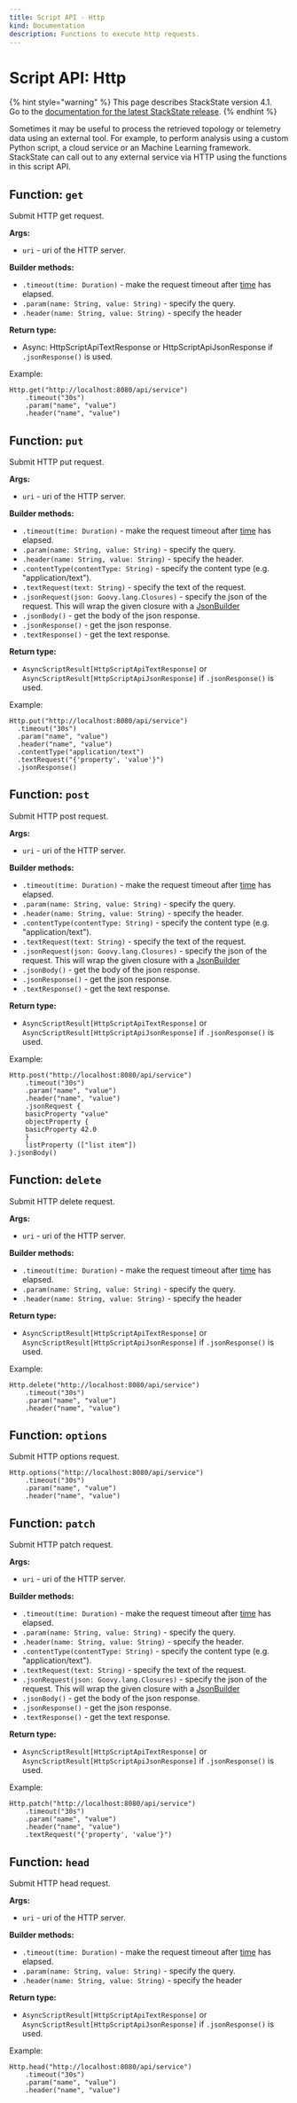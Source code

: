```yaml
---
title: Script API - Http
kind: Documentation
description: Functions to execute http requests.
---
```


# Script API: Http

{% hint style="warning" %}
This page describes StackState version 4.1.  
Go to the [documentation for the latest StackState release](https://docs.stackstate.com/).
{% endhint %}

Sometimes it may be useful to process the retrieved topology or telemetry data using an external tool. For example, to perform analysis using a custom Python script, a cloud service or an Machine Learning framework. StackState can call out to any external service via HTTP using the functions in this script API.

## Function: `get`

Submit HTTP get request.

**Args:**

* `uri` - uri of the HTTP server.

**Builder methods:**

* `.timeout(time: Duration)` - make the request timeout after [time](time.md) has elapsed.
* `.param(name: String, value: String)` - specify the query.
* `.header(name: String, value: String)` - specify the header

**Return type:**

* Async: HttpScriptApiTextResponse or HttpScriptApiJsonResponse if `.jsonResponse()` is used.

Example:

```text
Http.get("http://localhost:8080/api/service")
    .timeout("30s")
    .param("name", "value")
    .header("name", "value")
```

## Function: `put`

Submit HTTP put request.

**Args:**

* `uri` - uri of the HTTP server.

**Builder methods:**

* `.timeout(time: Duration)` - make the request timeout after [time](time.md) has elapsed.
* `.param(name: String, value: String)` - specify the query.
* `.header(name: String, value: String)` - specify the header.
* `.contentType(contentType: String)` -  specify the content type \(e.g. "application/text"\).
* `.textRequest(text: String)` - specify the text of the request.
* `.jsonRequest(json: Goovy.lang.Closures)` - specify the json of the request. This will wrap the given closure with a [JsonBuilder](http://docs.groovy-lang.org/latest/html/documentation/core-domain-specific-languages.html#_jsonbuilder)
* `.jsonBody()` - get the body of the json response.
* `.jsonResponse()`  - get the json response.
* `.textResponse()`  - get the text response.

**Return type:**

* `AsyncScriptResult[HttpScriptApiTextResponse]` or `AsyncScriptResult[HttpScriptApiJsonResponse]` if `.jsonResponse()` is used.

Example:

```text
Http.put("http://localhost:8080/api/service")
  .timeout("30s")
  .param("name", "value")
  .header("name", "value")
  .contentType("application/text")
  .textRequest("{'property', 'value'}")
  .jsonResponse()
```

## Function: `post`

Submit HTTP post request.

**Args:**

* `uri` - uri of the HTTP server.

**Builder methods:**

* `.timeout(time: Duration)` - make the request timeout after [time](time.md) has elapsed.
* `.param(name: String, value: String)` - specify the query.
* `.header(name: String, value: String)` - specify the header.
* `.contentType(contentType: String)` -  specify the content type \(e.g. "application/text"\).
* `.textRequest(text: String)` - specify the text of the request.
* `.jsonRequest(json: Goovy.lang.Closures)` - specify the json of the request. This will wrap the given closure with a [JsonBuilder](http://docs.groovy-lang.org/latest/html/documentation/core-domain-specific-languages.html#_jsonbuilder)
* `.jsonBody()` - get the body of the json response.
* `.jsonResponse()`  - get the json response.
* `.textResponse()`  - get the text response.

**Return type:**

* `AsyncScriptResult[HttpScriptApiTextResponse]` or `AsyncScriptResult[HttpScriptApiJsonResponse]` if `.jsonResponse()` is used.

Example:

```text
Http.post("http://localhost:8080/api/service")
    .timeout("30s")
    .param("name", "value")
    .header("name", "value")
    .jsonRequest {
    basicProperty "value"
    objectProperty {
    basicProperty 42.0
    }
    listProperty (["list item"])
}.jsonBody()
```

## Function: `delete`

Submit HTTP delete request.

**Args:**

* `uri` - uri of the HTTP server.

**Builder methods:**

* `.timeout(time: Duration)` - make the request timeout after [time](time.md) has elapsed.
* `.param(name: String, value: String)` - specify the query.
* `.header(name: String, value: String)` - specify the header

**Return type:**

* `AsyncScriptResult[HttpScriptApiTextResponse]` or `AsyncScriptResult[HttpScriptApiJsonResponse]` if `.jsonResponse()` is used.

Example:

```text
Http.delete("http://localhost:8080/api/service")
    .timeout("30s")
    .param("name", "value")
    .header("name", "value")
```

## Function: `options`

Submit HTTP options request.

```text
Http.options("http://localhost:8080/api/service")
    .timeout("30s")
    .param("name", "value")
    .header("name", "value")
```

## Function: `patch`

Submit HTTP patch request.

**Args:**

* `uri` - uri of the HTTP server.

**Builder methods:**

* `.timeout(time: Duration)` - make the request timeout after [time](time.md) has elapsed.
* `.param(name: String, value: String)` - specify the query.
* `.header(name: String, value: String)` - specify the header.
* `.contentType(contentType: String)` -  specify the content type \(e.g. "application/text"\).
* `.textRequest(text: String)` - specify the text of the request.
* `.jsonRequest(json: Goovy.lang.Closures)` - specify the json of the request. This will wrap the given closure with a [JsonBuilder](http://docs.groovy-lang.org/latest/html/documentation/core-domain-specific-languages.html#_jsonbuilder)
* `.jsonBody()` - get the body of the json response.
* `.jsonResponse()`  - get the json response.
* `.textResponse()`  - get the text response.

**Return type:**

* `AsyncScriptResult[HttpScriptApiTextResponse]` or `AsyncScriptResult[HttpScriptApiJsonResponse]` if `.jsonResponse()` is used.

Example:

```text
Http.patch("http://localhost:8080/api/service")
    .timeout("30s")
    .param("name", "value")
    .header("name", "value")
    .textRequest("{'property', 'value'}")
```

## Function: `head`

Submit HTTP head request.

**Args:**

* `uri` - uri of the HTTP server.

**Builder methods:**

* `.timeout(time: Duration)` - make the request timeout after [time](time.md) has elapsed.
* `.param(name: String, value: String)` - specify the query.
* `.header(name: String, value: String)` - specify the header

**Return type:**

* `AsyncScriptResult[HttpScriptApiTextResponse]` or `AsyncScriptResult[HttpScriptApiJsonResponse]` if `.jsonResponse()` is used.

Example:

```text
Http.head("http://localhost:8080/api/service")
    .timeout("30s")
    .param("name", "value")
    .header("name", "value")
```

